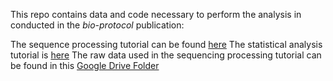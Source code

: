 This repo contains data and code necessary to perform the analysis in conducted in the *bio-protocol* publication:

The sequence processing tutorial can be found [here](https://github.com/bulksoil/BioProtocol/blob/master/ANALYSIS/SeqProcessing/seq_processing.md)
The statistical analysis tutorial is [here](https://github.com/bulksoil/BioProtocol/blob/master/ANALYSIS/Stats/MicrobiomeAnalysis.rmd)
The raw data used in the sequencing processing tutorial can be found in this [Google Drive Folder](https://goo.gl/tCMLBn)
